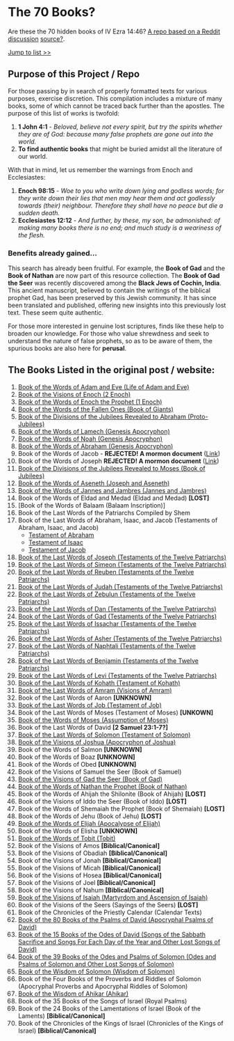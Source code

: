 # The 70 Books?

Are these the 70 hidden books of IV Ezra 14:46? [A repo based on a Reddit discussion](https://www.reddit.com/r/trueearthscience/comments/1bicrij/are_these_the_70_hidden_books_of_iv_ezra_1446/) [source?](https://web.archive.org/web/20221116184359/https://orthodoxessenejudaism.wordpress.com/2016/04/25/the-70-apocrypha-books-of-ezra/comment-page-1/). 

[Jump to list >>](#the-books-listed-in-the-original-post--website)

## Purpose of this Project / Repo

For those passing by in search of properly formatted texts for various purposes, exercise discretion. This compilation includes a mixture of many books, some of which cannot be traced back further than the apostles. The purpose of this list of works is twofold:

1. **1 John 4:1** - _Beloved, believe not every spirit, but try the spirits whether they are of God: because many false prophets are gone out into the world._
2. **To find authentic books** that might be buried amidst all the literature of our world.

With that in mind, let us remember the warnings from Enoch and Ecclesiastes:

1. **Enoch 98:15** - _Woe to you who write down lying and godless words; for they write down their lies that men may hear them and act godlessly towards (their) neighbour. Therefore they shall have no peace but die a sudden death._
2. **Ecclesiastes 12:12** - _And further, by these, my son, be admonished: of making many books there is no end; and much study is a weariness of the flesh._

### Benefits already gained...

This search has already been fruitful. For example, the **Book of Gad** and the **Book of Nathan** are now part of this resource collection. The **Book of Gad the Seer** was recently discovered among the **Black Jews of Cochin, India**. This ancient manuscript, believed to contain the writings of the biblical prophet Gad, has been preserved by this Jewish community. It has since been translated and published, offering new insights into this previously lost text. These seem quite authentic. 

For those more interested in genuine lost scriptures, finds like these help to broaden our knowledge. For those who value shrewdness and seek to understand the nature of false prophets, so as to be aware of them, the spurious books are also here for **perusal**.


## The Books Listed in the original post / website:
1. [Book of the Words of Adam and Eve (Life of Adam and Eve)](https://github.com/LeoBlanchette/the_70_books/tree/main/copied_texts/adam-and-eve)
3. [Book of the Visions of Enoch (2 Enoch)](https://github.com/LeoBlanchette/the_70_books/tree/main/copied_texts/2-enoch)
5. [Book of the Words of Enoch the Prophet (1 Enoch)](https://github.com/LeoBlanchette/the_70_books/tree/main/copied_texts/1-enoch)
7. [Book of the Words of the Fallen Ones (Book of Giants)](https://github.com/LeoBlanchette/the_70_books/tree/main/copied_texts/_book_of_giants)
9. [Book of the Divisions of the Jubilees Revealed to Abraham (Proto-Jubilees)](https://github.com/LeoBlanchette/the_70_books/tree/main/copied_texts/jubilees)
11. [Book of the Words of Lamech (Genesis Apocryphon)](https://github.com/LeoBlanchette/the_70_books/tree/main/copied_texts/_genesis_apocryphon)
13. [Book of the Words of Noah (Genesis Apocryphon)](https://github.com/LeoBlanchette/the_70_books/tree/main/copied_texts/_genesis_apocryphon)
15. [Book of the Words of Abraham (Genesis Apocryphon)](https://github.com/LeoBlanchette/the_70_books/tree/main/copied_texts/_genesis_apocryphon)
17. Book of the Words of Jacob - **REJECTED! A mormon document** ([Link](https://github.com/LeoBlanchette/the_70_books/tree/main/copied_texts/_book_of_the_words_of_jacob))
18. Book of the Words of Joseph **REJECTED! A mormon document** ([Link](https://github.com/LeoBlanchette/the_70_books/tree/main/copied_texts/_book_of_the_words_of_joseph))
19. [Book of the Divisions of the Jubilees Revealed to Moses (Book of Jubilees)](https://github.com/LeoBlanchette/the_70_books/tree/main/copied_texts/jubilees)
20. [Book of the Words of Aseneth (Joseph and Aseneth)](https://github.com/LeoBlanchette/the_70_books/tree/main/copied_texts/_joseph_and_asenath)
21. [Book of the Words of Jannes and Jambres (Jannes and Jambres)](https://github.com/LeoBlanchette/the_70_books/tree/main/copied_texts/_jannes_and_jambres)
22. Book of the Words of Eldad and Medad (Eldad and Medad) **[LOST]**
23. [Book of the Words of Balaam (Balaam Inscription)]
24. Book of the Last Words of the Patriarchs Compiled by Shem
25. Book of the Last Words of Abraham, Isaac, and Jacob (Testaments of Abraham, Isaac, and Jacob)
     - [Testament of Abraham](https://github.com/LeoBlanchette/the_70_books/tree/main/copied_texts/_testament_of_abraham)
     - [Testament of Isaac](https://github.com/LeoBlanchette/the_70_books/tree/main/copied_texts/_testament_of_isaac)
     - [Testament of Jacob](https://github.com/LeoBlanchette/the_70_books/tree/main/copied_texts/_the_testament_of_jacob)
26. [Book of the Last Words of Joseph (Testaments of the Twelve Patriarchs)](https://github.com/LeoBlanchette/the_70_books/tree/main/copied_texts/the-testaments-of-the-twelve-patriarchs)
27. [Book of the Last Words of Simeon (Testaments of the Twelve Patriarchs)](https://github.com/LeoBlanchette/the_70_books/tree/main/copied_texts/the-testaments-of-the-twelve-patriarchs)
28. [Book of the Last Words of Reuben (Testaments of the Twelve Patriarchs)](https://github.com/LeoBlanchette/the_70_books/tree/main/copied_texts/the-testaments-of-the-twelve-patriarchs)
29. [Book of the Last Words of Judah (Testaments of the Twelve Patriarchs)](https://github.com/LeoBlanchette/the_70_books/tree/main/copied_texts/the-testaments-of-the-twelve-patriarchs)
30. [Book of the Last Words of Zebulun (Testaments of the Twelve Patriarchs)](https://github.com/LeoBlanchette/the_70_books/tree/main/copied_texts/the-testaments-of-the-twelve-patriarchs)
31. [Book of the Last Words of Dan (Testaments of the Twelve Patriarchs)](https://github.com/LeoBlanchette/the_70_books/tree/main/copied_texts/the-testaments-of-the-twelve-patriarchs)
32. [Book of the Last Words of Gad (Testaments of the Twelve Patriarchs)](https://github.com/LeoBlanchette/the_70_books/tree/main/copied_texts/the-testaments-of-the-twelve-patriarchs)
33. [Book of the Last Words of Issachar (Testaments of the Twelve Patriarchs)](https://github.com/LeoBlanchette/the_70_books/tree/main/copied_texts/the-testaments-of-the-twelve-patriarchs)
34. [Book of the Last Words of Asher (Testaments of the Twelve Patriarchs)](https://github.com/LeoBlanchette/the_70_books/tree/main/copied_texts/the-testaments-of-the-twelve-patriarchs)
35. [Book of the Last Words of Naphtali (Testaments of the Twelve Patriarchs)](https://github.com/LeoBlanchette/the_70_books/tree/main/copied_texts/the-testaments-of-the-twelve-patriarchs)
36. [Book of the Last Words of Benjamin (Testaments of the Twelve Patriarchs)](https://github.com/LeoBlanchette/the_70_books/tree/main/copied_texts/the-testaments-of-the-twelve-patriarchs)
37. [Book of the Last Words of Levi (Testaments of the Twelve Patriarchs)](https://github.com/LeoBlanchette/the_70_books/tree/main/copied_texts/the-testaments-of-the-twelve-patriarchs)
38. [Book of the Last Words of Kohath (Testament of Kohath)](https://github.com/LeoBlanchette/the_70_books/tree/main/copied_texts/_testament_of_kohath)
39. [Book of the Last Words of Amram (Visions of Amram)](https://github.com/LeoBlanchette/the_70_books/blob/main/copied_texts/_visions_of_amram/_visions_of_amram.md)
40. Book of the Last Words of Aaron **[UNKNOWN]**
41. [Book of the Last Words of Job (Testament of Job)](https://github.com/LeoBlanchette/the_70_books/blob/main/copied_texts/_testament_of_job/_testament_of_job.md)
42. Book of the Last Words of Moses (Testament of Moses) **[UNKOWN]**
43. [Book of the Words of Moses (Assumption of Moses)](https://github.com/LeoBlanchette/the_70_books/blob/main/copied_texts/_the_assumption_of_moses/_the_assumption_of_moses.md)
44. Book of the Last Words of David **[2 Samuel 23:1-7?]**
45. [Book of the Last Words of Solomon (Testament of Solomon)](https://github.com/LeoBlanchette/the_70_books/blob/main/copied_texts/testament-of-solomon/testament-of-solomon.md)
46. [Book of the Visions of Joshua (Apocryphon of Joshua)](https://github.com/LeoBlanchette/the_70_books/tree/main/copied_texts/_apocryphon_of_joshua)
47. Book of the Words of Salmon **[UNKNOWN]**
48. Book of the Words of Boaz **[UNKNOWN]**
49. Book of the Words of Obed **[UNKNOWN]**
50. Book of the Visions of Samuel the Seer (Book of Samuel)
51. [Book of the Visions of Gad the Seer (Book of Gad)](https://github.com/LeoBlanchette/the_70_books/tree/main/copied_texts/_gad_the_seer)
52. [Book of the Words of Nathan the Prophet (Book of Nathan)](https://github.com/LeoBlanchette/the_70_books/tree/main/copied_texts/_the_book_of_nathan_the_prophet)
53. Book of the Words of Ahijah the Shilonite (Book of Ahijah) **[LOST]**
54. Book of the Visions of Iddo the Seer (Book of Iddo) **[LOST]**
55. Book of the Words of Shemaiah the Prophet (Book of Shemaiah) **[LOST]**
56. Book of the Words of Jehu (Book of Jehu) **[LOST]**
57. [Book of the Words of Elijah (Apocalypse of Elijah)](https://github.com/LeoBlanchette/the_70_books/blob/main/copied_texts/_apocalypse_of_elijah/apocalypse_of_elijah.md)
58. Book of the Words of Elisha **[UNKNOWN]**
59. [Book of the Words of Tobit (Tobit)](https://github.com/LeoBlanchette/the_70_books/blob/main/copied_texts/tobit/tobit.md)
60. Book of the Visions of Amos **[Biblical/Canonical]**
61. Book of the Visions of Obadiah **[Biblical/Canonical]**
62. Book of the Visions of Jonah **[Biblical/Canonical]**
63. Book of the Visions of Micah **[Biblical/Canonical]**
64. Book of the Visions of Hosea **[Biblical/Canonical]**
65. Book of the Visions of Joel **[Biblical/Canonical]**
66. Book of the Visions of Nahum **[Biblical/Canonical]**
67. [Book of the Visions of Isaiah (Martyrdom and Ascension of Isaiah)](https://github.com/LeoBlanchette/the_70_books/blob/main/copied_texts/ascension-of-isaiah/ascension-of-isaiah.md)
68. Book of the Visions of the Seers (Sayings of the Seers) **[LOST]**
69. Book of the Chronicles of the Priestly Calendar (Calendar Texts)
70. [Book of the 80 Books of the Psalms of David (Apocryphal Psalms of David)](https://github.com/LeoBlanchette/the_70_books/tree/main/copied_texts/_five_psalms_of_david)
71. [Book of the 15 Books of the Odes of David (Songs of the Sabbath Sacrifice and Songs For Each Day of the Year and Other Lost Songs of David)](https://github.com/LeoBlanchette/the_70_books/tree/main/copied_texts/_songs_of_the_sabbath_sacrifice)
72. [Book of the 39 Books of the Odes and Psalms of Solomon (Odes and Psalms of Solomon and Other Lost Songs of Solomon)](https://github.com/LeoBlanchette/the_70_books/tree/main/copied_texts/_the_odes_of_solomon)
73. [Book of the Wisdom of Solomon (Wisdom of Solomon)](https://github.com/LeoBlanchette/the_70_books/tree/main/copied_texts/wisdom)
74. Book of the Four Books of the Proverbs and Riddles of Solomon (Apocryphal Proverbs and Apocryphal Riddles of Solomon)
75. [Book of the Wisdom of Ahikar (Ahikar)](https://github.com/LeoBlanchette/the_70_books/tree/main/copied_texts/_book_of_the_wisdom_of_ahikar)
76. Book of the 35 Books of the Songs of Israel (Royal Psalms)
77. Book of the 24 Books of the Lamentations of Israel (Book of the Laments) **[Biblical/Canonical]**
78. Book of the Chronicles of the Kings of Israel (Chronicles of the Kings of Israel) **[Biblical/Canonical]**


